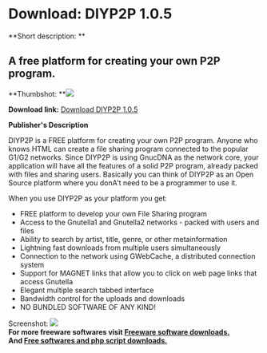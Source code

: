 # Download: DIYP2P 1.0.5

**Short description: **

## A free platform for creating your own P2P program.

  
**Thumbshot: **![](http://www.freewarefiles.com/screenshot/diyp2p5_md.gif)   
  
**Download link:** [Download DIYP2P 1.0.5](http://freesoftwares.boysofts.com/DIYPP_program_25053.html)  
  

**Publisher's Description**  
  

DIYP2P is a FREE platform for creating your own P2P program. Anyone who knows
HTML can create a file sharing program connected to the popular G1/G2
networks. Since DIYP2P is using GnucDNA as the network core, your application
will have all the features of a solid P2P program, already packed with files
and sharing users. Basically you can think of DIYP2P as an Open Source
platform where you donA't need to be a programmer to use it.

When you use DIYP2P as your platform you get:

  * FREE platform to develop your own File Sharing program 
  * Access to the Gnutella1 and Gnutella2 networks - packed with users and files 
  * Ability to search by artist, title, genre, or other metainformation 
  * Lightning fast downloads from multiple users simultaneously 
  * Connection to the network using GWebCache, a distributed connection system 
  * Support for MAGNET links that allow you to click on web page links that access Gnutella 
  * Elegant multiple search tabbed interface 
  * Bandwidth control for the uploads and downloads 
  * NO BUNDLED SOFTWARE OF ANY KIND! 

  
  
Screenshot: ![](http://www.freewarefiles.com/screenshot/diyp2p5.gif)  
**For more freeware softwares visit [Freeware software downloads.](http://freesoftwares.boysofts.com/)**   
**And [Free softwares and php script downloads.](http://www.boysofts.com/)**

